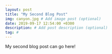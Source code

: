 ```yaml
---
layout: post
title: "My Second Blog Post"
img: canyon.jpg # Add image post (optional)
date: 2019-09-17 12:54:00 +0300
description: # Add post description (optional)
tag: #
---
```

My second blog post can go here!